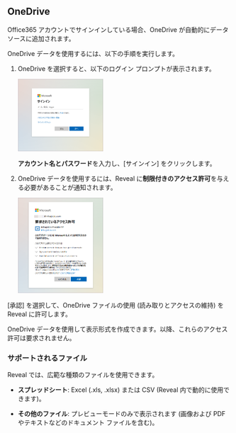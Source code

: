 ## OneDrive

Office365 アカウントでサインインしている場合、OneDrive が自動的にデータソースに追加されます。

OneDrive データを使用するには、以下の手順を実行します。

1.  OneDrive を選択すると、以下のログイン プロンプトが表示されます。

    <img src="images/OneDriveLogin_All.png" alt="One Drive Login" width="40%"/>

    **アカウント名とパスワード**を入力し、[サインイン] をクリックします。

2.  OneDrive データを使用するには、Reveal に**制限付きのアクセス許可**を与える必要があることが通知されます。

    <img src="images/limited-permissions-onedrive_all.png" alt="Limited permissions request Microsoft dialog" width="40%"/>

[承認] を選択して、OneDrive ファイルの使用 (読み取りとアクセスの維持) を Reveal に許可します。

OneDrive データを使用して表示形式を作成できます。以降、これらのアクセス許可は要求されません。

### サポートされるファイル

Reveal では、広範な種類のファイルを使用できます。

  - **スプレッドシート**: Excel (.xls, .xlsx) または CSV (Reveal 内で動的に使用できます)。

  - **その他のファイル**: プレビューモードのみで表示されます (画像および PDF やテキストなどのドキュメント ファイルを含む)。

